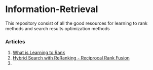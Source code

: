 # Information-Retrieval
This repository consist of all the good resources for learning to rank methods and search results optimization methods

### Articles
1. [What is Learning to Rank](https://towardsdatascience.com/what-is-learning-to-rank-a-beginners-guide-to-learning-to-rank-methods-23bbb99ef38c#:~:text=Pairwise%20Ranking,-Here%2C%20the%20goal&text=In%20the%20learning%20process%2C%20several,relevant%20documents%20for%20future%20queries.)
2. [Hybrid Search with ReRanking - Reciprocal Rank Fusion](https://medium.com/@sowmiyajaganathan/hybrid-search-with-re-ranking-ff120c8a426d)
3. 
